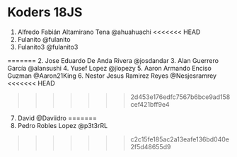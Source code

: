 # Koders 18JS

1. Alfredo Fabián Altamirano Tena @ahuahuachi
<<<<<<< HEAD
2. Fulanito @fulanito
3. Fulanito3 @fulanito3


=======
2. Jose Eduardo De Anda Rivera @josdandar
3. Alan Guerrero García @alansushi
4. Yusef Lopez @jlopezy
5. Aaron Armando Enciso Guzman @Aaron21King
6. Nestor Jesus Ramirez Reyes @Nesjesramrey
<<<<<<< HEAD
>>>>>>> 2d453e176edfc7567b6bce9ad158cef421bff9e4
7. David @Daviidro
=======
7. Pedro Robles Lopez @p3t3rRL

>>>>>>> c2c15fe185ac2a13eafe136bd040e2f5d48655d9
